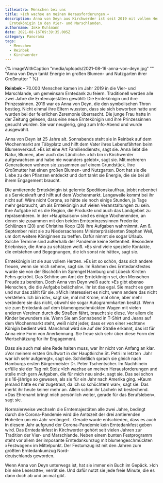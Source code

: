 ```yaml
---
titleintro: Menschen bei uns
title: »Ich wachse an meinen Herausforderungen.«
description: Anna von Deyn aus Kirchwerder ist seit 2019 mit vollem Herzen
  Erntekönigin in den Vier- und Marschlanden.
authorname: Imke Kuhlmann
date: 2021-08-16T09:39:35.005Z
category: Panorama
tags:
  - Menschen
  - Reinbek
  - Kirchwerder
---
```



{% imageWithCaption "media/uploads/2021-08-16-anna-von-deyn.jpg" "" "Anna von Deyn tankt Energie im großen Blumen- und Nutzgarten ihrer Großmutter   " %}

**Reinbek –** 70.000 Menschen kamen im Jahr 2019 in die Vier- und Marschlande, um gemeinsam Erntedank zu feiern. Traditionell werden alle zwei Jahre die Erntemajestäten gewählt: Die Erntekönigin und ihre Prinzessinnen. 2019 war es Anna von Deyn, die den symbolischen Thron bestieg. Nicht einmal ihre Eltern wussten, dass sie sich beworben hatte und wurden bei der feierlichen Zeremonie überrascht. Die junge Frau hatte in der Zeitung gelesen, dass eine neue Erntekönigin und ihre Prinzessinnen gesucht würden. Sie war neugierig, ging zum Info-Abend und wurde ausgewählt.  

Anna von Deyn ist 25 Jahre alt. Sonnabends steht sie in Reinbek auf dem Wochenmarkt am Täbyplatz und hilft dem Vater ihres Lebensfährten beim Blumenverkauf. »Es ist eine Art Familiendienst«, sagt sie. Anna liebt die Natur, Blumen, aber auch das Ländliche. »Ich bin in Kirchwerder aufgewachsen und habe nie woanders gelebt«, sagt sie. Mit mehreren Generationen wohnen sie zusammen auf einem Grundstück. Ihre Großmutter hat einen großen Blumen- und Nutzgarten. Dort hat sie die Liebe zu den Pflanzen entdeckt und dort tankt sie Energie, die sie bei all ihrem Engagement braucht. 

Die amtierende Erntekönigin ist gelernte Speditionskauffrau, jobbt nebenbei als Servicekraft und hilft auf dem Wochenmarkt. Langeweile kommt bei ihr nicht auf. Wäre nicht Corona, so hätte sie noch einige Stunden, ja Tage mehr gebraucht, um als Erntekönigin auf vielen Veranstaltungen zu sein. Ihre Aufgabe ist es die Region, die Produkte und auch das Landgebiet zu repräsentieren. In der »Hauptsaison« sind es einige Wochenenden, an denen sie zusammen mit den beiden Ernteprinzessinnen Frederike Schlünzen (20) und Christina Koop (28) ihre Aufgaben wahrnimmt. Am 6. September reist sie zu Niedersachsens Ministerpräsidenten Stephan Weil, um dort weitere Königinnen zu treffen. Dafür nimmt sie sogar Urlaub. Solche Termine sind außerhalb der Pandemie keine Seltenheit. Besondere Erlebnisse, die Anna zu schätzen weiß. »Es sind viele spezielle Kontakte, die entstehen und Begegnungen, die ich sonst nie hätte«, sagt sie. 

Erntekönigin ist sie aus vollem Herzen. »Es ist so schön, dass sich andere freuen, wenn sie mich sehen«, sagt sie. Im Rahmen des Erntedankfestes wurde sie von der Bischöfin im Sprengel Hamburg und Lübeck Kirsten Fehrs gekrönt. Das Schöne am Amt der Erntekönigin sei, den Menschen Freude zu bereiten. Doch Anna von Deyn weiß auch: »Es gibt ebenso Menschen, die die Aufgabe belächeln«. Ihr ist das egal. Sie macht es gern und nur das zählt für sie. »Mich interessiert es nicht, wenn andere das nicht verstehen. Ich bin ich«, sagt sie, mal mit Krone, mal ohne, aber mehr verändere sie das nicht, obwohl sie sogar Autogrammkarten besitzt. Wenn sie zum Erntedank auf dem blumengeschmückten Wagen mit vielen anderen Vereinen durch die Straßen fährt, braucht sie diese. Vor allem die Kinder bewundern sie. Wenn Sie am Sonnabend in T-Shirt und Jeans auf dem Wochenmarkt steht, weiß nicht jeder, dass er von einer »echten« Königin bedient wird. Manchmal wird sie auf der Straße erkannt, das ist für Anna eine Form von Anerkennung. Sie freue sich sehr über diese Form der Wertschätzung für ihr Engagement.

Dass sie auch mal eine Rede halten muss, war ihr nicht von Anfang an klar. »Vor meinem ersten Grußwort in der Hauptkirche St. Petri im letzten  Jahr war ich sehr aufgeregt«, sagt sie. Schließlich sprach sie gleich nach Hamburgs ersten Bürgermeister Dr. Peter Tschentscher. Im Nachhinein erfülle sie der Tag mit Stolz »Ich wachse an meinen Herausforderungen und stelle mich gern Aufgaben, die für mich neu sind«, sagt sie. Das sei schon als 16-jährige so gewesen, als sie für ein Jahr nach Amerika ging. »Kaum jemand hatte es mir zugetraut, da ich so schüchtern war«, sagt sie. Das merkt ihr heute keiner mehr an. Allein schon ihr Lächeln ist bestechend. »Das Ehrenamt bringt mich persönlich weiter, gerade für das Berufsleben«, sagt sie. 

Normalerweise wechseln die Erntemajestäten alle zwei Jahre, bedingt durch die Corona-Pandemie wird die Amtszeit der drei amtierenden Hoheiten um ein Jahr verlängert.  Gerade wurde entschieden, dass es auch in diesem Jahr aufgrund der Corona-Pandemie kein Erntedankfest geben wird. Das Erntedankfest in Kirchwerder gehört seit vielen Jahren zur Tradition der Vier- und Marschlande. Neben einem bunten Festprogramm steht vor allem der imposante Erntedankumzug mit blumengeschmückten »Festwagen« im Mittelpunkt. Der Festumzug ist mit den Jahren zum größten Erntedankumzug Nord-\
deutschlands geworden. 

Wenn Anna von Deyn unterwegs ist, hat sie immer ein Buch im Gepäck. »Ich bin eine Leseratte«, verrät sie. Und dafür nutzt sie jede freie Minute, die es dann doch ab und an mal gibt.